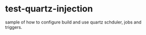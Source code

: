 # test-quartz-injection
sample of how to configure build and use quartz schduler, jobs and triggers.
